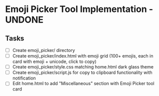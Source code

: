 # Emoji Picker Tool Implementation - UNDONE

## Tasks
- [ ] Create emoji_picker/ directory
- [ ] Create emoji_picker/index.html with emoji grid (100+ emojis, each in card with emoji + unicode, click to copy)
- [ ] Create emoji_picker/style.css matching home.html dark glass theme
- [ ] Create emoji_picker/script.js for copy to clipboard functionality with notification
- [ ] Edit home.html to add "Miscellaneous" section with Emoji Picker tool card
